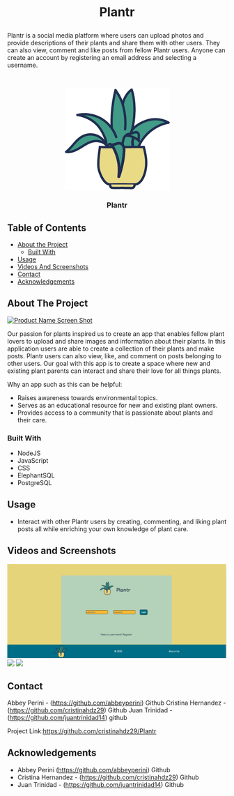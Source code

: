 # <p align="center">Plantr
Plantr is a social media platform where users can upload photos and provide descriptions of their plants and share them with other users. They can also view, comment and like posts from fellow Plantr users. Anyone can create an account by registering an email address and selecting a username.


</p>

<!-- PROJECT LOGO -->
<br />
<p align="center">
  <a href="https://github.com/crisitinadz29/Plantr">
    <img src="/images/plantrLogo.png">
  </a>

  <h3 align="center">Plantr</h3><!-- YOUR_TITLE-->

<!-- TABLE OF CONTENTS -->
## Table of Contents

* [About the Project](#about-the-project)
  * [Built With](#built-with)
* [Usage](#usage)
* [Videos And Screenshots](#videos-and-screenshots)
* [Contact](#contact)
* [Acknowledgements](#acknowledgements)



<!-- ABOUT THE PROJECT -->
## About The Project

[![Product Name Screen Shot][product-screenshot]](https://example.com)

Our passion for plants inspired us to create an app that enables fellow plant lovers to upload and share images and information about their plants. In this application users are able to create a collection of their plants and make posts. Plantr users can also view, like, and comment on posts belonging to other users. Our goal with this app is to create a space where new and existing plant parents can interact and share their love for all things plants.

Why an app such as this can be helpful:
* Raises awareness towards environmental topics.
* Serves as an educational resource for new and existing plant owners.
* Provides access to a community that is passionate about plants and their care.





### Built With
* NodeJS
* JavaScript
* CSS
* ElephantSQL
* PostgreSQL



<!-- USAGE EXAMPLES -->
## Usage
* Interact with other Plantr users by creating, commenting, and liking plant posts all while enriching your own knowledge of plant care.
## Videos and Screenshots
<img src="/images/login.png">
<img src="code 2">
<img src="code3">


<!-- CONTACT -->
## Contact


Abbey Perini - (https://github.com/abbeyperini) Github
Cristina Hernandez - (https://github.com/cristinahdz29) Github
Juan Trinidad - (https://github.com/juantrinidad14) github



Project Link:https://github.com/cristinahdz29/Plantr




<!-- ACKNOWLEDGEMENTS -->
## Acknowledgements
 
 * Abbey Perini (https://github.com/abbeyperini) Github
 * Cristina Hernandez - (https://github.com/cristinahdz29) Github
 * Juan Trinidad - (https://github.com/juantrinidad14) Github





<!-- MARKDOWN LINKS & IMAGES -->
<!-- https://www.markdownguide.org/basic-syntax/#reference-style-links -->
[contributors-shield]: https://img.shields.io/github/contributors/github_username/repo.svg?style=flat-square
[contributors-url]: https://github.com/github_username/repo/graphs/contributors
[forks-shield]: https://img.shields.io/github/forks/github_username/repo.svg?style=flat-square
[forks-url]: https://github.com/github_username/repo/network/members
[stars-shield]: https://img.shields.io/github/stars/github_username/repo.svg?style=flat-square
[stars-url]: https://github.com/github_username/repo/stargazers
[issues-shield]: https://img.shields.io/github/issues/github_username/repo.svg?style=flat-square
[issues-url]: https://github.com/github_username/repo/issues
[license-shield]: https://img.shields.io/github/license/github_username/repo.svg?style=flat-square
[license-url]: https://github.com/github_username/repo/blob/master/LICENSE.txt
[linkedin-shield]: https://img.shields.io/badge/-LinkedIn-black.svg?style=flat-square&logo=linkedin&colorB=555
[linkedin-url]: https://linkedin.com/in/github_username
[product-screenshot]: images/screenshot.png
